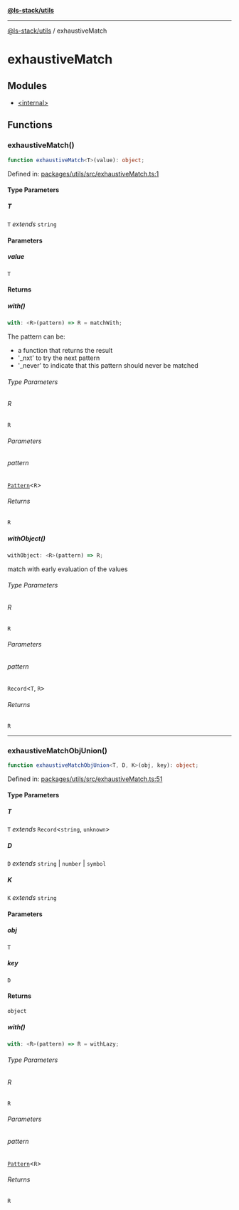 [**@ls-stack/utils**](../README.md)

***

[@ls-stack/utils](../modules.md) / exhaustiveMatch

# exhaustiveMatch

## Modules

- [\<internal\>](-internal-.md)

## Functions

### exhaustiveMatch()

```ts
function exhaustiveMatch<T>(value): object;
```

Defined in: [packages/utils/src/exhaustiveMatch.ts:1](https://github.com/lucasols/utils/blob/main/packages/utils/src/exhaustiveMatch.ts#L1)

#### Type Parameters

##### T

`T` *extends* `string`

#### Parameters

##### value

`T`

#### Returns

##### with()

```ts
with: <R>(pattern) => R = matchWith;
```

The pattern can be:
- a function that returns the result
- '_nxt' to try the next pattern
- '_never' to indicate that this pattern should never be matched

###### Type Parameters

###### R

`R`

###### Parameters

###### pattern

[`Pattern`](-internal-.md#pattern)\<`R`\>

###### Returns

`R`

##### withObject()

```ts
withObject: <R>(pattern) => R;
```

match with early evaluation of the values

###### Type Parameters

###### R

`R`

###### Parameters

###### pattern

`Record`\<`T`, `R`\>

###### Returns

`R`

***

### exhaustiveMatchObjUnion()

```ts
function exhaustiveMatchObjUnion<T, D, K>(obj, key): object;
```

Defined in: [packages/utils/src/exhaustiveMatch.ts:51](https://github.com/lucasols/utils/blob/main/packages/utils/src/exhaustiveMatch.ts#L51)

#### Type Parameters

##### T

`T` *extends* `Record`\<`string`, `unknown`\>

##### D

`D` *extends* `string` \| `number` \| `symbol`

##### K

`K` *extends* `string`

#### Parameters

##### obj

`T`

##### key

`D`

#### Returns

`object`

##### with()

```ts
with: <R>(pattern) => R = withLazy;
```

###### Type Parameters

###### R

`R`

###### Parameters

###### pattern

[`Pattern`](-internal-.md#pattern-1)\<`R`\>

###### Returns

`R`
